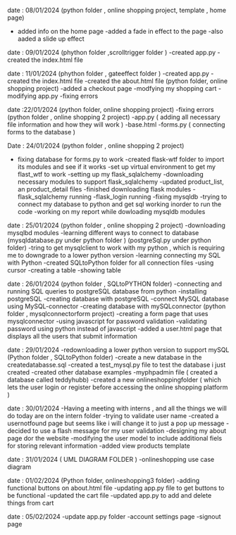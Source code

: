 date : 08/01/2024 
(python folder , online shopping project, template , home page)
- added info on the home page 
-added a fade in effect to the page 
-also aaded a slide up effect 

date : 09/01/2024
(phython folder ,scrolltrigger folder )
-created app.py 
-created the index.html file 

date : 11/01/2024
(phython folder , gateeffect folder )
-created app.py 
-created the index.html file 
-created the about.html file 
(python folder, online shopping project)
-added a checkout page 
-modfying my shopping cart
-modifying app.py
-fixing errors

date :22/01/2024
(python folder, online shopping project)
-fixing errors
(python folder , online shopping 2 project)
-app.py ( adding all necessary file information and how they will work ) 
-base.html
-forms.py ( connecting forms to the database )

Date : 24/01/2024
(python folder , online shopping 2 project)
- fixing database for forms.py to work
-created flask-wtf folder to import its modules and see if  it works 
-set up virtual environment to get my flast_wtf to work 
-setting up my flask_sqlalchemy
-downloading necessary modules to support flask_sqlalchemy
-updated product_list, an product_detail files 
-finished downloading flask modules 
-flask_sqlalchemy running 
-flask_login running
-fixing mysqldb 
-trying to connect my database to python and get sql working inorder to run the code 
-working on my report while dowloading mysqldb modules 


date : 25/01/2024
(python folder , online shopping 2 project)
-downloading mysqlbd modules 
-learning different ways to connect to database 
(mysqldatabase.py under python folder )
(postgreSql.py under python folder)
-tring to get mysqlclient to work with my python , which is requiring me to downgrade to a lower python version 
-learning connecting my SQL with Python 
-created SQLtoPython folder for all connection files 
-using cursor
-creating a table
-showing table

date : 26/01/2024
(python folder , SQLtoPYTHON folder)
-connecting and running SQL queries to postgreSQL database from python 
-installing postgreSQL
-creating database with postgreSQL
-connect MySQL database using MySQL-connector 
-creating database with mySQLconnector
(python folder , mysqlconnectorform project) 
-creating a form page that uses mysqlconnector 
-using javascript for password validation
-validating password using python instead of javascript
-added a user.html page that displays all the users that submit information

date : 29/01/2024
-redownloading a lower python version to support mySQL
(Python folder , SQLtoPython folder)
-create a new database in the createdatabasse.sql 
-created a test_mysql.py file to test the database i just created 
-created other database examples 
-myphpadmin file ( created a database called teddyhubb)
-created a new onlineshoppingfolder ( which lets the user login or register before accessing the online shopping platform )

date : 30/01/2024
-Having a meeting with interns , and all the things we will do today are on the intern folder
-trying to validate user name 
-created a usernotfound page but seems like i will change it to just a pop up message 
-decided to use a flash message for my user validation 
-designing my about page dor the website 
-modifying the user model to include additional fiels for storing relevant information 
-added view products template

date : 31/01/2024
( UML DIAGRAM FOLDER )
-onlineshopping use case diagram 

date : 01/02/2024
(Python folder, onlineshopping3 folder)
-adding functional buttons on about.html file 
-updating app.py file to get buttons to be functional
-updated the cart file 
-updated app.py to add and delete things from cart 

date : 05/02/2024
-update app.py folder 
-account settings page 
-signout page 